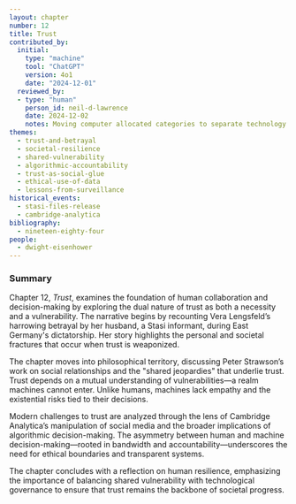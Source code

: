 ```yaml
---
layout: chapter
number: 12
title: Trust
contributed_by:
  initial:
    type: "machine"
    tool: "ChatGPT"
    version: 4o1
    date: "2024-12-01"
  reviewed_by:
  - type: "human"
    person_id: neil-d-lawrence
    date: 2024-12-02
    notes: Moving computer allocated categories to separate technology and media and to merge reflections.
themes:
  - trust-and-betrayal
  - societal-resilience
  - shared-vulnerability
  - algorithmic-accountability
  - trust-as-social-glue
  - ethical-use-of-data
  - lessons-from-surveillance
historical_events:
  - stasi-files-release
  - cambridge-analytica
bibliography:
  - nineteen-eighty-four
people:
  - dwight-eisenhower
---
```


### Summary

Chapter 12, *Trust*, examines the foundation of human collaboration and decision-making by exploring the dual nature of trust as both a necessity and a vulnerability. The narrative begins by recounting Vera Lengsfeld’s harrowing betrayal by her husband, a Stasi informant, during East Germany's dictatorship. Her story highlights the personal and societal fractures that occur when trust is weaponized.

The chapter moves into philosophical territory, discussing Peter Strawson’s work on social relationships and the "shared jeopardies" that underlie trust. Trust depends on a mutual understanding of vulnerabilities—a realm machines cannot enter. Unlike humans, machines lack empathy and the existential risks tied to their decisions.

Modern challenges to trust are analyzed through the lens of Cambridge Analytica’s manipulation of social media and the broader implications of algorithmic decision-making. The asymmetry between human and machine decision-making—rooted in bandwidth and accountability—underscores the need for ethical boundaries and transparent systems.

The chapter concludes with a reflection on human resilience, emphasizing the importance of balancing shared vulnerability with technological governance to ensure that trust remains the backbone of societal progress.

